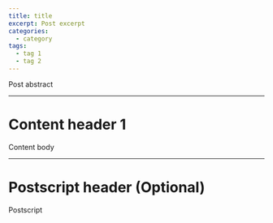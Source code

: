 ```yaml
---
title: title
excerpt: Post excerpt
categories:
  - category
tags:
  - tag 1
  - tag 2
---
```


Post abstract

---

# Content header 1

Content body

---

# Postscript header (Optional)

Postscript
